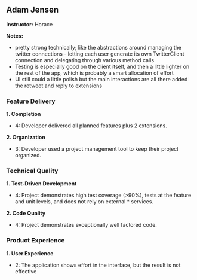 ## Adam Jensen

**Instructor:** Horace

**Notes:**

* pretty strong technically; like the abstractions around
managing the twitter connections - letting each user generate its
own TwitterClient connection and delegating through various method calls
* Testing is especially good on the client itself, and then a little
lighter on the rest of the app, which is probably a smart allocation of
effort
* UI still could a little polish but the main interactions are all there
added the retweet and reply to extensions

### Feature Delivery

**1. Completion**

* 4: Developer delivered all planned features plus 2 extensions.

**2. Organization**

* 3: Developer used a project management tool to keep their project organized.

### Technical Quality

**1. Test-Driven Development**

* 4: Project demonstrates high test coverage (>90%), tests at the feature and unit levels, and does not rely on external * services.

**2. Code Quality**

* 4: Project demonstrates exceptionally well factored code.

### Product Experience

**1. User Experience**

* 2: The application shows effort in the interface, but the result is not effective
